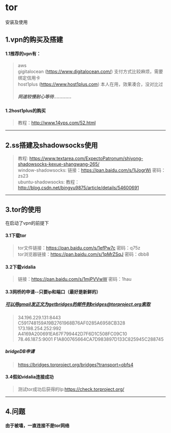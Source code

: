 # tor
安装及使用


## 1.vpn的购买及搭建   
#### 1.1推荐的vpn有：   
>aws   
gigitalocean (https://www.digitalocean.com/) 支付方式比较麻烦，需要绑定信用卡   
host1plus (https://www.host1plus.com) 本人在用，效果凑合，没对比过  
>##### 网速较慢耐心等待............
  
#### 1.2host1plus的购买  
>教程：http://www.14vps.com/52.html
-------------------------------------------------
## 2.ss搭建及shadowsocks使用
>教程: https://www.textarea.com/ExpectoPatronum/shiyong-shadowsocks-kexue-shangwang-265/  
>window-shadowsocks: 链接：https://pan.baidu.com/s/1jJogrWi 密码：zs23   
>ubuntu-shadowsocks: 教程：http://blog.csdn.net/bingyu9875/article/details/54600691
-------------------------------------------------
## 3.tor的使用
在启动了vpn的前提下
#### 3.1下载tor
>tor文件链接：https://pan.baidu.com/s/1efPw7c 密码：q75z   
>tor浏览器链接：https://pan.baidu.com/s/1pMrZSqJ 密码：dbb8
#### 3.2下载vidalia
>链接：https://pan.baidu.com/s/1mjPVVwW 密码：1hau
#### 3.3网桥的申请--只要ip和端口（最好是新鲜的）
##### 可以用gmail发正文为getbridges的邮件到bridges@torproject.org索取 
>34.196.229.131:8443 C591748159A19B2761968B76AF0285A6958CB328  
>173.198.254.252:992 A4169A200691EA67F799442D7F6D1C508FC09C10  
>78.46.187.5:9001 F1A800765664CA7D983897D133C825945C288745
##### bridgeDB申请
>https://bridges.torproject.org/bridges?transport=obfs4
#### 3.4假如vidalia连接成功
>测试tor成功后获得的Ip:https://check.torproject.org/
----------------------------------------------------
## 4.问题
#### 由于被墙，一直连接不是tor网络
